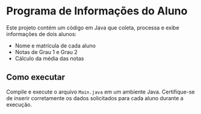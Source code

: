 # Programa de Informações do Aluno  
Este projeto contém um código em Java que coleta, processa e exibe informações de dois alunos:  
- Nome e matrícula de cada aluno  
- Notas de Grau 1 e Grau 2  
- Cálculo da média das notas  

## Como executar  
Compile e execute o arquivo `Main.java` em um ambiente Java. Certifique-se de inserir corretamente os dados solicitados para cada aluno durante a execução.  
